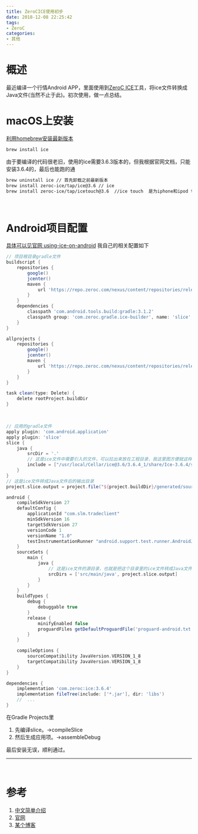 ```yaml
---
title: ZeroCICE使用初步
date: 2018-12-08 22:25:42
tags:
- ZeroC
categories:
- 其他
---
```


# 概述

最近编译一个行情Android APP，里面使用到[ZeroC ICE](https://zeroc.com/)工具，将ice文件转换成Java文件(当然不止于此)。初次使用，做一点总结。

<!-- more -->

# macOS上安装

[利用homebrew安装最新版本](https://zeroc.com/downloads/ice#macos)
```bash
brew install ice
```
由于要编译的代码很老旧，使用的ice需要3.6.3版本的，但我根据官网文档，只能安装3.6.4的，最后也能跑的通
```bash
brew uninstall ice // 首先卸载之前最新版本
brew install zeroc-ice/tap/ice@3.6 // ice
brew install zeroc-ice/tap/icetouch@3.6  //ice touch  是为iphone和ipod touch开发的版本，开发Android的话可以不用安装
```
<br>

# Android项目配置

[具体可以见官网 using-ice-on-android](https://doc.zeroc.com/ice/3.7/release-notes/using-ice-on-android)
我自己的相关配置如下

```gradle
// 项目根目录gradle文件
buildscript {
    repositories {
        google()
        jcenter()
        maven {
            url 'https://repo.zeroc.com/nexus/content/repositories/releases'
        }
    }
    dependencies {
        classpath 'com.android.tools.build:gradle:3.1.2'
        classpath group: 'com.zeroc.gradle.ice-builder', name: 'slice', version: '1.3.14'
    }
}

allprojects {
    repositories {
        google()
        jcenter()
        maven {
            url 'https://repo.zeroc.com/nexus/content/repositories/releases'
        }
    }
}

task clean(type: Delete) {
    delete rootProject.buildDir
}
```
<br>

```gradle
// 应用的gradle文件
apply plugin: 'com.android.application'
apply plugin: 'slice'
slice {
    java {
        srcDir = '.'
        // 这是ice文件中需要引入的文件，可以拉出来放在工程目录，我这里图方便就这样写了
        include = ["/usr/local/Cellar/ice@3.6/3.6.4_1/share/Ice-3.6.4/slice/"] 
    }
}
// 这是ice文件转成Java文件后的输出目录
project.slice.output = project.file("${project.buildDir}/generated/source/ice")

android {
    compileSdkVersion 27
    defaultConfig {
        applicationId "com.slm.tradeclient"
        minSdkVersion 16
        targetSdkVersion 27
        versionCode 1
        versionName "1.0"
        testInstrumentationRunner "android.support.test.runner.AndroidJUnitRunner"
    }
    sourceSets {
        main {
            java {
                // 这是ice文件的源目录，也就是把这个目录里的ice文件转成Java文件
                srcDirs = ['src/main/java', project.slice.output]
            }
        }
    }
    buildTypes {
        debug {
            debuggable true
        }
        release {
            minifyEnabled false
            proguardFiles getDefaultProguardFile('proguard-android.txt'), 'proguard-rules.pro'
        }
    }

    compileOptions {
        sourceCompatibility JavaVersion.VERSION_1_8
        targetCompatibility JavaVersion.VERSION_1_8
    }
}

dependencies {
    implementation 'com.zeroc:ice:3.6.4'
    implementation fileTree(include: ['*.jar'], dir: 'libs')
    //  ...
}

```

在Gradle Projects里
1. 先编译slice。->compileSlice
2. 然后生成应用项。->assembleDebug

最后安装无误，顺利通过。

----

<br>

# 参考

1. [中文简单介绍](https://baike.baidu.com/item/ZeroC%20Ice)
2. [官网](https://zeroc.com/)
3. [某个博客](https://blog.csdn.net/robertaqi/article/details/5900695)